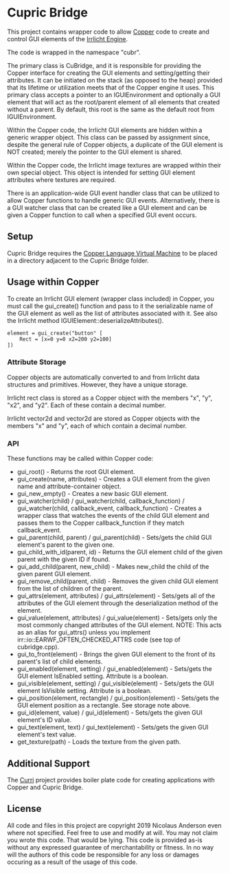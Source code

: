 # Cupric Bridge

This project contains wrapper code to allow [Copper](https://github.com/chronologicaldot/CopperLang) code to create and control GUI elements of the [Irrlicht Engine](https://irrlicht.sourceforge.net).

The code is wrapped in the namespace "cubr".

The primary class is CuBridge, and it is responsible for providing the Copper interface for creating the GUI elements and setting/getting their attributes. It can be initiated on the stack (as opposed to the heap) provided that its lifetime or utilization meets that of the Copper engine it uses. This primary class accepts a pointer to an IGUIEnvironment and optionally a GUI element that will act as the root/parent element of all elements that created without a parent. By default, this root is the same as the default root from IGUIEnvironment.

Within the Copper code, the Irrlicht GUI elements are hidden within a generic wrapper object. This class can be passed by assignment since, despite the general rule of Copper objects, a duplicate of the GUI element is NOT created; merely the pointer to the GUI element is shared.

Within the Copper code, the Irrlicht image textures are wrapped within their own special object. This object is intended for setting GUI element attributes where textures are required.

There is an application-wide GUI event handler class that can be utilized to allow Copper functions to handle generic GUI events. Alternatively, there is a GUI watcher class that can be created like a GUI element and can be given a Copper function to call when a specified GUI event occurs.

## Setup

Cupric Bridge requires the [Copper Language Virtual Machine](https://github.com/chronologicaldot/CopperLang) to be placed in a directory adjacent to the Cupric Bridge folder.

## Usage within Copper

To create an Irrlicht GUI element (wrapper class included) in Copper, you must call the gui_create() function and pass to it the serializable name of the GUI element as well as the list of attributes associated with it. See also the Irrlicht method IGUIElement::deserializeAttributes().
```
element = gui_create("button" [
	Rect = [x=0 y=0 x2=200 y2=100]
])
```

### Attribute Storage

Copper objects are automatically converted to and from Irrlicht data structures and primitives. However, they have a unique storage.

Irrlicht rect<s32> class is stored as a Copper object with the members "x", "y", "x2", and "y2". Each of these contain a decimal number.

Irrlicht vector2d<s32> and vector2d<f32> are stored as Copper objects with the members "x" and "y", each of which contain a decimal number.

### API

These functions may be called within Copper code:

- gui_root() - Returns the root GUI element.
- gui_create(name, attributes) - Creates a GUI element from the given name and attribute-container object.
- gui_new_empty() - Creates a new basic GUI element.
- gui_watcher(child) / gui_watcher(child, callback_function) / gui_watcher(child, callback_event, callback_function) - Creates a wrapper class that watches the events of the child GUI element and passes them to the Copper callback_function if they match callback_event.
- gui_parent(child, parent) / gui_parent(child) - Sets/gets the child GUI element's parent to the given one.
- gui_child_with_id(parent, id) - Returns the GUI element child of the given parent with the given ID if found.
- gui_add_child(parent, new_child) - Makes new_child the child of the given parent GUI element.
- gui_remove_child(parent, child) - Removes the given child GUI element from the list of children of the parent.
- gui_attrs(element, attributes) / gui_attrs(element) - Sets/gets all of the attributes of the GUI element through the deserialization method of the element.
- gui_value(element, attributes) / gui_value(element) - Sets/gets only the most commonly changed attributes of the GUI element. NOTE: This acts as an alias for gui_attrs() unless you implement irr::io::EARWF_OFTEN_CHECKED_ATTRS code (see top of cubridge.cpp).
- gui_to_front(element) - Brings the given GUI element to the front of its parent's list of child elements.
- gui_enabled(element, setting) / gui_enabled(element) - Sets/gets the GUI element IsEnabled setting. Attribute is a boolean.
- gui_visible(element, setting) / gui_visible(element) - Sets/gets the GUI element IsVisible setting. Attribute is a boolean.
- gui_position(element, rectangle) / gui_position(element) - Sets/gets the GUI element position as a rectangle. See storage note above.
- gui_id(element, value) / gui_id(element) - Sets/gets the given GUI element's ID value.
- gui_text(element, text) / gui_text(element) - Sets/gets the given GUI element's text value.
- get_texture(path) - Loads the texture from the given path.

## Additional Support

The [Curri](https://github.com/chronologicaldot/Curri) project provides boiler plate code for creating applications with Copper and Cupric Bridge.

## License

All code and files in this project are copyright 2019 Nicolaus Anderson even where not specified.
Feel free to use and modify at will.
You may not claim you wrote this code. That would be lying.
This code is provided as-is without any expressed guarantee of merchantability or fitness. In no way will the authors of this code be responsible for any loss or damages occuring as a result of the usage of this code.
